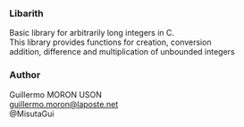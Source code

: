### Libarith  
  
Basic library for arbitrarily long integers in C.  
This library provides functions for creation, conversion  
addition, difference and multiplication of unbounded integers  
  
### Author  
  
Guillermo MORON USON  
guillermo.moron@laposte.net  
@MisutaGui  
